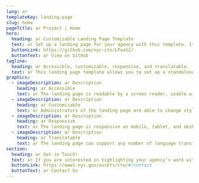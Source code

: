 ```yaml
---
lang: ar
templateKey: landing-page
slug: home
pageTitle: ar Project | Home
hero:
  heading: ar Customizable Landing Page Template 
  text: ar Set up a landing page for your agency with this template. It includes all of the resources that you need to have an easy, compliant, secure, appealing, and sustainable landing page.
  buttonLink: https://github.com/nyc-cto/LPaaS2/
  buttonText: ar View on GitHub
tagline:
  heading: ar Accessible, customizable, responsive, and translatable.
  text: ar This landing page template allows you to set up a standalone microsite that highlights your program, report, plan, or other resource with NYC-approved design and technology. You can edit the template to include useful content and customize it to highlight your agency’s work. The landing page template is WCAG 2.0 compliant, and has multi-lingual support by default. The page is also responsive on mobile, tablet, and desktop platforms.
graphics:
  - imageDescription: ar Description
    heading: ar Accessible
    text: ar The landing page is readable by a screen reader, usable with a keyboard, and has been tested for several additional accessibility features.
  - imageDescription: ar Description
    heading: ar Customizable
    text: ar Administrators of the landing page are able to change styling and theming features of the page, as well as edit any necessary content. 
  - imageDescription: ar Description
    heading: ar Responsive
    text: ar The landing page is responsive on mobile, tablet, and desktop platforms.
  - imageDescription: ar Description
    heading: ar Translatable
    text: ar The landing page can support any number of language translations, including right-to-left languages. 
section:
  heading: ar Get in Touch!
  text: ar If you are interested in highlighting your agency’s work with a landing page, this template is a great start and we’re happy to help you take it further. For information on how to get started, feel free to contact us.
  buttonLink: https://www1.nyc.gov/assets/cto/#/contact
  buttonText: ar Contact Us
---
```

